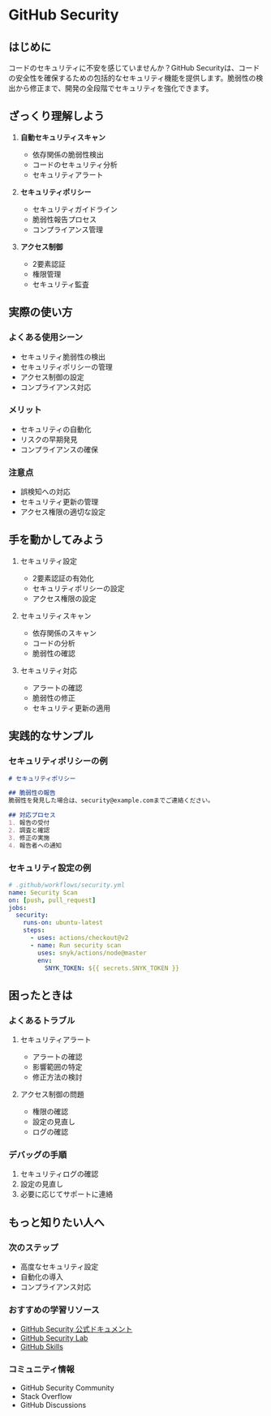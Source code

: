 # GitHub Security

## はじめに

コードのセキュリティに不安を感じていませんか？GitHub Securityは、コードの安全性を確保するための包括的なセキュリティ機能を提供します。脆弱性の検出から修正まで、開発の全段階でセキュリティを強化できます。

## ざっくり理解しよう

1. **自動セキュリティスキャン**
   - 依存関係の脆弱性検出
   - コードのセキュリティ分析
   - セキュリティアラート

2. **セキュリティポリシー**
   - セキュリティガイドライン
   - 脆弱性報告プロセス
   - コンプライアンス管理

3. **アクセス制御**
   - 2要素認証
   - 権限管理
   - セキュリティ監査

## 実際の使い方

### よくある使用シーン
- セキュリティ脆弱性の検出
- セキュリティポリシーの管理
- アクセス制御の設定
- コンプライアンス対応

### メリット
- セキュリティの自動化
- リスクの早期発見
- コンプライアンスの確保

### 注意点
- 誤検知への対応
- セキュリティ更新の管理
- アクセス権限の適切な設定

## 手を動かしてみよう

1. セキュリティ設定
   - 2要素認証の有効化
   - セキュリティポリシーの設定
   - アクセス権限の設定

2. セキュリティスキャン
   - 依存関係のスキャン
   - コードの分析
   - 脆弱性の確認

3. セキュリティ対応
   - アラートの確認
   - 脆弱性の修正
   - セキュリティ更新の適用

## 実践的なサンプル

### セキュリティポリシーの例
```markdown
# セキュリティポリシー

## 脆弱性の報告
脆弱性を発見した場合は、security@example.comまでご連絡ください。

## 対応プロセス
1. 報告の受付
2. 調査と確認
3. 修正の実施
4. 報告者への通知
```

### セキュリティ設定の例
```yaml
# .github/workflows/security.yml
name: Security Scan
on: [push, pull_request]
jobs:
  security:
    runs-on: ubuntu-latest
    steps:
      - uses: actions/checkout@v2
      - name: Run security scan
        uses: snyk/actions/node@master
        env:
          SNYK_TOKEN: ${{ secrets.SNYK_TOKEN }}
```

## 困ったときは

### よくあるトラブル
1. セキュリティアラート
   - アラートの確認
   - 影響範囲の特定
   - 修正方法の検討

2. アクセス制御の問題
   - 権限の確認
   - 設定の見直し
   - ログの確認

### デバッグの手順
1. セキュリティログの確認
2. 設定の見直し
3. 必要に応じてサポートに連絡

## もっと知りたい人へ

### 次のステップ
- 高度なセキュリティ設定
- 自動化の導入
- コンプライアンス対応

### おすすめの学習リソース
- [GitHub Security 公式ドキュメント](https://docs.github.com/ja/security)
- [GitHub Security Lab](https://securitylab.github.com/)
- [GitHub Skills](https://skills.github.com/)

### コミュニティ情報
- GitHub Security Community
- Stack Overflow
- GitHub Discussions
